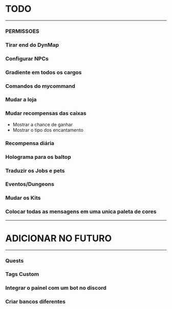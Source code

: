 # TODO
-------------
### PERMISSOES
### Tirar end do DynMap
### Configurar NPCs
### Gradiente em todos os cargos
### Comandos do mycommand
### Mudar a loja
### Mudar recompensas das caixas
- Mostrar a chance de ganhar
- Mostrar o tipo dos encantamento
### Recompensa diária
### Holograma para os baltop
### Traduzir os Jobs e pets
### Eventos/Dungeons
### Mudar os Kits
### Colocar todas as mensagens em uma unica paleta de cores

-----------
# ADICIONAR NO FUTURO
-----------
### Quests
### Tags Custom
### Integrar o painel com um bot no discord
### Criar bancos diferentes
